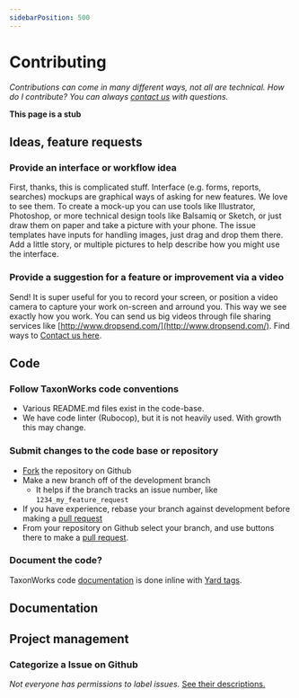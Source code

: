 ```yaml
---
sidebarPosition: 500
---
```


# Contributing
_Contributions can come in many different ways, not all are technical. How do I contribute? You can always [contact us](/about/Contact) with questions._

**This page is a stub**

## Ideas, feature requests

### Provide an interface or workflow idea
First, thanks, this is complicated stuff.  Interface (e.g. forms, reports, searches) mockups are graphical ways of asking for new features. We love to see them. To create a mock-up you can use tools like Illustrator, Photoshop, or more technical design tools like Balsamiq or Sketch, or just draw them on paper and take a picture with your phone. The issue templates have inputs for handling images, just drag and drop them there. Add a little story, or multiple pictures to help describe how you might use the interface.

### Provide a suggestion for a feature or improvement via a video
Send! It is super useful for you to record your screen, or position a video camera to capture your work on-screen and arround you. This way we see exactly how you work. You can send us big videos through file sharing services like [http://www.dropsend.com/](http://www.dropsend.com/). Find ways to [Contact us here](/about/Contact).

## Code

### Follow TaxonWorks code conventions
* Various README.md files exist in the code-base.
* We have code linter (Rubocop), but it is not heavily used. With growth this may change.

### Submit changes to the code base or repository 
* [Fork](https://help.github.com/articles/fork-a-repo/) the repository on Github
* Make a new branch off of the development branch
  - It helps if the branch tracks an issue number, like `1234_my_feature_request`
* If you have experience, rebase your branch against development before making a [pull request](/about/Glossary#Pull-request) 
* From your repository on Github select your branch, and use buttons there to make a [pull request](/about/Glossary#Pull-request).

### Document the code?
TaxonWorks code [documentation](http://rdoc.taxonworks.org) is done inline with [Yard tags](http://rdoc.info/gems/yard/file/docs/Tags.md). 

## Documentation

## Project management

### Categorize a Issue on Github
_Not everyone has permissions to label issues._
[See their descriptions.](https://github.com/SpeciesFileGroup/taxonworks/labels)

